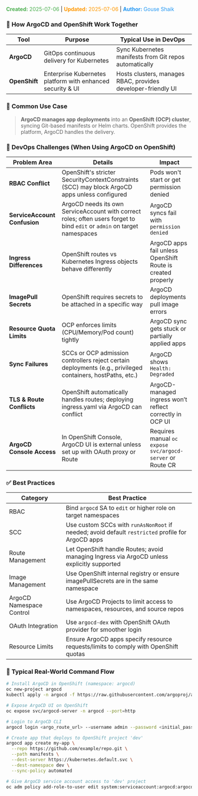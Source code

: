 <span style="color:#4caf50;"><b>Created:</b> 2025-07-06</span> | <span style="color:#ff9800;"><b>Updated:</b> 2025-07-06</span> | <span style="color:#2196f3;"><b>Author:</b> Gouse Shaik</span>
### 🔁 **How ArgoCD and OpenShift Work Together**

|**Tool**|**Purpose**|**Typical Use in DevOps**|
|---|---|---|
|**ArgoCD**|GitOps continuous delivery for Kubernetes|Sync Kubernetes manifests from Git repos automatically|
|**OpenShift**|Enterprise Kubernetes platform with enhanced security & UI|Hosts clusters, manages RBAC, provides developer-friendly UI|
### 🔧 **Common Use Case**

> **ArgoCD manages app deployments** into an **OpenShift (OCP) cluster**, syncing Git-based manifests or Helm charts. OpenShift provides the platform, ArgoCD handles the delivery.

### 🧨 **DevOps Challenges (When Using ArgoCD on OpenShift)**

|**Problem Area**|**Details**|**Impact**|
|---|---|---|
|**RBAC Conflict**|OpenShift's stricter SecurityContextConstraints (SCC) may block ArgoCD apps unless configured|Pods won't start or get permission denied|
|**ServiceAccount Confusion**|ArgoCD needs its own ServiceAccount with correct roles; often users forget to bind `edit` or `admin` on target namespaces|ArgoCD syncs fail with `permission denied`|
|**Ingress Differences**|OpenShift routes vs Kubernetes Ingress objects behave differently|ArgoCD apps fail unless OpenShift Route is created properly|
|**ImagePull Secrets**|OpenShift requires secrets to be attached in a specific way|ArgoCD deployments pull image errors|
|**Resource Quota Limits**|OCP enforces limits (CPU/Memory/Pod count) tightly|ArgoCD sync gets stuck or partially applied apps|
|**Sync Failures**|SCCs or OCP admission controllers reject certain deployments (e.g., privileged containers, hostPaths, etc.)|ArgoCD shows `Health: Degraded`|
|**TLS & Route Conflicts**|OpenShift automatically handles routes; deploying ingress.yaml via ArgoCD can conflict|ArgoCD-managed ingress won’t reflect correctly in OCP UI|
|**ArgoCD Console Access**|In OpenShift Console, ArgoCD UI is external unless set up with OAuth proxy or Route|Requires manual `oc expose svc/argocd-server` or Route CR|
### ✅ **Best Practices**

|**Category**|**Best Practice**|
|---|---|
|RBAC|Bind `argocd` SA to `edit` or higher role on target namespaces|
|SCC|Use custom SCCs with `runAsNonRoot` if needed; avoid default `restricted` profile for ArgoCD apps|
|Route Management|Let OpenShift handle Routes; avoid managing Ingress via ArgoCD unless explicitly supported|
|Image Management|Use OpenShift internal registry or ensure imagePullSecrets are in the same namespace|
|ArgoCD Namespace Control|Use ArgoCD Projects to limit access to namespaces, resources, and source repos|
|OAuth Integration|Use `argocd-dex` with OpenShift OAuth provider for smoother login|
|Resource Limits|Ensure ArgoCD apps specify resource requests/limits to comply with OpenShift quotas|
### 🔗 **Typical Real-World Command Flow**

```sh
# Install ArgoCD in OpenShift (namespace: argocd)
oc new-project argocd
kubectl apply -n argocd -f https://raw.githubusercontent.com/argoproj/argo-cd/stable/manifests/install.yaml

# Expose ArgoCD UI on OpenShift
oc expose svc/argocd-server -n argocd --port=http

# Login to ArgoCD CLI
argocd login <argo_route_url> --username admin --password <initial_password> --grpc-web

# Create app that deploys to OpenShift project 'dev'
argocd app create my-app \
  --repo https://github.com/example/repo.git \
  --path manifests \
  --dest-server https://kubernetes.default.svc \
  --dest-namespace dev \
  --sync-policy automated

# Give ArgoCD service account access to 'dev' project
oc adm policy add-role-to-user edit system:serviceaccount:argocd:argocd-application-controller -n dev
```
